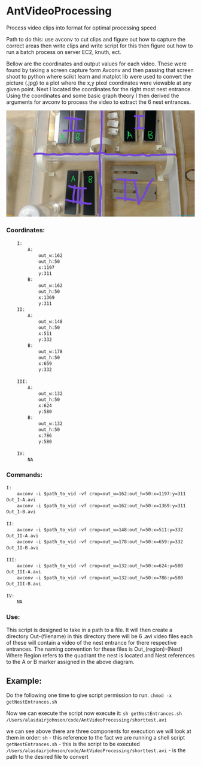 # AntVideoProcessing
Process video clips into format for optimal processing speed

Path to do this:
use avconv to cut clips and figure out how to capture the correct areas then write clips and write script for this then figure out how to run a batch process on server EC2, knuth, ect.

Bellow are the coordinates and output values for each video. These were found by taking a screen capture form Avconv and then passing that screen shoot to python where scikit learn and matplot lib were used to convert the picture (.jpg) to a plot where the x,y pixel coordinates were viewable at any given point. Next I located the coordinates for the right most nest entrance. Using the coordinates and some basic graph theory I then derived the arguments for avconv to process the video to extract the 6 nest entrances. 

![Ant ecosystem](/diagram00.jpg) 



### Coordinates:
```
	I:
		A: 
			out_w:162 
			out_h:50
			x:1197
			y:311
		B:
			out_w:162 
			out_h:50
			x:1369
			y:311
	II:
		A: 
			out_w:148 
			out_h:50
			x:511
			y:332
		B:
			out_w:178 
			out_h:50
			x:659
			y:332

	III:
		A: 
			out_w:132 
			out_h:50
			x:624
			y:580
		B:
			out_w:132 
			out_h:50
			x:786
			y:580

	IV:
		NA
```
### Commands:

```
I:
	avconv -i $path_to_vid -vf crop=out_w=162:out_h=50:x=1197:y=311 Out_I-A.avi
	avconv -i $path_to_vid -vf crop=out_w=162:out_h=50:x=1369:y=311 Out_I-B.avi

II:
	avconv -i $path_to_vid -vf crop=out_w=148:out_h=50:x=511:y=332 Out_II-A.avi
	avconv -i $path_to_vid -vf crop=out_w=178:out_h=50:x=659:y=332 Out_II-B.avi

III:
	avconv -i $path_to_vid -vf crop=out_w=132:out_h=50:x=624:y=580 Out_III-A.avi
	avconv -i $path_to_vid -vf crop=out_w=132:out_h=50:x=786:y=580 Out_III-B.avi

IV:
	NA
```

### Use:

This script is designed to take in a path to a file. It will then create a directory Out-(filename) in this directory there will be 6 .avi video files each of these will contain a video of the nest entrance for there respective entrances. The naming convention for these files is Out_(region)-(Nest) Where Region refers to the quadrant the nest is located and Nest references to the A or B marker assigned in the above diagram. 

## Example:
Do the following one time to give script permission to run.
```chmod -x getNestEntrances.sh```

Now we can execute the script now execute it:
```sh getNestEntrances.sh /Users/alasdairjohnson/code/AntVideoProcessing/shorttest.avi```

we can see above there are three components for execution we will look at them in order:
```sh``` - this reference to the fact we are running a shell script
```getNestEntrances.sh``` - this is the script to be executed
```/Users/alasdairjohnson/code/AntVideoProcessing/shorttest.avi``` - is the path to the desired file to convert 










